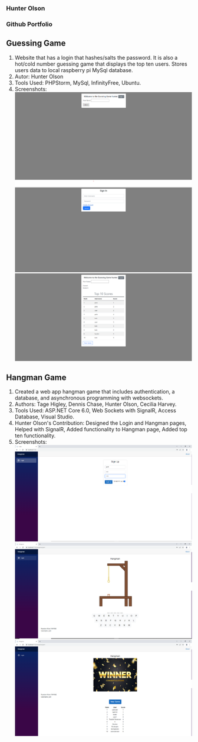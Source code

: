 <!-- ## Welcome to GitHub Pages

You can use the [editor on GitHub](https://github.com/16holson/16holson.github.io/edit/main/index.md) to maintain and preview the content for your website in Markdown files.

Whenever you commit to this repository, GitHub Pages will run [Jekyll](https://jekyllrb.com/) to rebuild the pages in your site, from the content in your Markdown files.

### Markdown

Markdown is a lightweight and easy-to-use syntax for styling your writing. It includes conventions for

```markdown
Syntax highlighted code block

# Header 1
## Header 2
### Header 3

- Bulleted
- List

1. Numbered
2. List

**Bold** and _Italic_ and `Code` text

[Link](url) and ![Image](src)
```

For more details see [Basic writing and formatting syntax](https://docs.github.com/en/github/writing-on-github/getting-started-with-writing-and-formatting-on-github/basic-writing-and-formatting-syntax).

### Jekyll Themes

Your Pages site will use the layout and styles from the Jekyll theme you have selected in your [repository settings](https://github.com/16holson/16holson.github.io/settings/pages). The name of this theme is saved in the Jekyll `_config.yml` configuration file.

### Support or Contact

Having trouble with Pages? Check out our [documentation](https://docs.github.com/categories/github-pages-basics/) or [contact support](https://support.github.com/contact) and we’ll help you sort it out. -->
### Hunter Olson
### Github Portfolio

## Guessing Game
1. Website that has a login that hashes/salts the password. It is also a hot/cold number guessing game that displays the top ten users. Stores users data to local raspberry pi MySql database.
2. Autor: Hunter Olson
3. Tools Used: PHPStorm, MySql, InfinityFree, Ubuntu.
4. Screenshots:
![Image](images/guessinggameone.png)
![Image](images/guessinggametwo.png)
![Image](images/guessinggamethree.png)

## Hangman Game
1. Created a web app hangman game that includes authentication, a database, and asynchronous programming with websockets.
2. Authors: Tage Higley, Dennis Chase, Hunter Olson, Cecilia Harvey.
3. Tools Used: ASP.NET Core 6.0, Web Sockets with SignalR, Access Database, Visual Studio.
4. Hunter Olson's Contribution: Designed the Login and Hangman pages, Helped with SignalR, Added functionality to Hangman page, Added top ten functionality.
5. Screenshots:
![Image](images/hangmanone.png)
![Image](images/hangmantwo.png)
![Image](images/hangmanthree.png)

